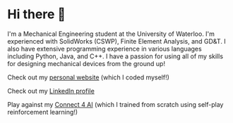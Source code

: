# Hi there 👋

I'm a Mechanical Engineering student at the University of Waterloo. I'm experienced with SolidWorks (CSWP), Finite Element Analysis, and GD&T. I also have extensive programming experience in various languages including Python, Java, and C++. I have a passion for using all of my skills for designing mechanical devices from the ground up!

Check out my [personal website](https://www.amaarquadri.com) (which I coded myself!)

Check out my [LinkedIn profile](https://www.linkedin.com/in/amaarquadri)

Play against my [Connect 4 AI](https://www.amaarquadri.com/play?game=connect4&difficulty=medium&ai-time=1&log-stats=true) (which I trained from scratch using self-play reinforcement learning!)
